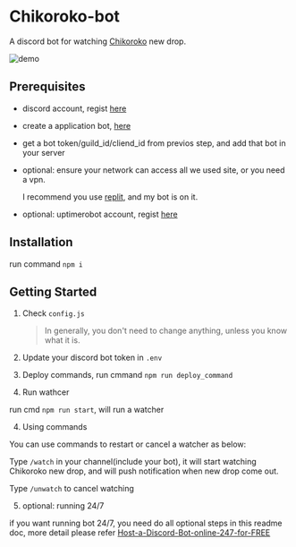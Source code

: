 # Chikoroko-bot

A discord bot for watching [Chikoroko](https://expo.chikoroko.art/) new drop.

![demo](./assets/demo.gif)

## Prerequisites

- discord account, regist [here](https://discord.com)

- create a application bot, [here](https://discord.com/developers/applications) 

- get a bot token/guild_id/cliend_id from previos step, and add that bot in your server

- optional: ensure your network can access all we used site, or you need a vpn.
  
  I recommend you use [replit](https://replit.com/), and my bot is on it.

- optional: uptimerobot account, regist [here](https://uptimerobot.com/)

## Installation
 
 run command `npm i`

## Getting Started

1. Check `config.js`

    > In generally, you don't need to change anything, unless you know what it is.

2. Update your discord bot token in `.env`

3. Deploy commands, run cmmand `npm run deploy_command`

4. Run wathcer

  run cmd `npm run start`, will run a watcher

4. Using commands

  You can use commands to restart or cancel a watcher as below:

  Type `/watch` in your channel(include your bot), it will start watching Chikoroko new drop, and will push notification when new drop come out.

  Type `/unwatch` to cancel watching

5. optional: running 24/7

 if you want running bot 24/7, you need do all optional steps in this readme doc, more detail please refer [Host-a-Discord-Bot-online-247-for-FREE](https://www.showwcase.com/show/11710/Host-a-Discord-Bot-online-247-for-FREE!)